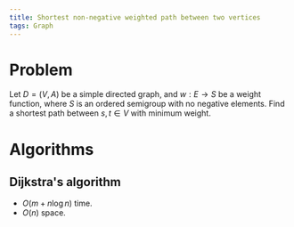 ```yaml
---
title: Shortest non-negative weighted path between two vertices
tags: Graph
---
```


# Problem
Let $D=(V,A)$ be a simple directed graph, and $w:E \to S$ be a weight function, where $S$ is an ordered semigroup with no negative elements. Find a shortest path between $s,t\in V$ with minimum weight.

# Algorithms

## Dijkstra's algorithm

- $O(m+n\log n)$ time.
- $O(n)$ space. 
